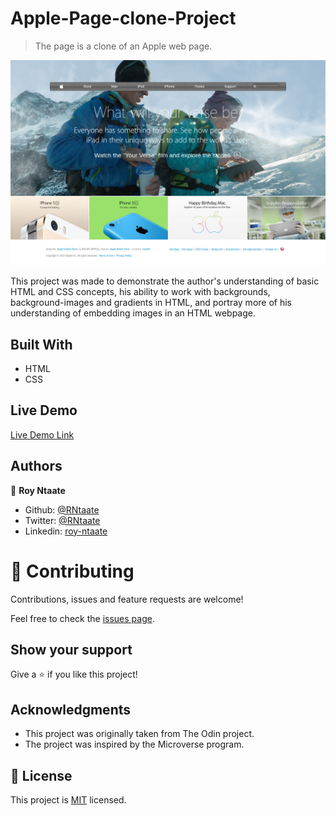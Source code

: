 # Apple-Page-clone-Project

> The page is a clone of an Apple web page.

![screenshot](./images/screenshot.jpg)

This project was made to demonstrate the author's understanding of basic HTML and CSS concepts, his ability to work with backgrounds, background-images and gradients in HTML, and portray more of his understanding of embedding images in an HTML webpage.

## Built With
- HTML
- CSS

## Live Demo

[Live Demo Link](https://rawcdn.githack.com/RNtaate/roy-apple-page-project/a9efc12cfbb87b3c7ac9b39be3693978bdd77bb0/index.html)

## Authors

👤 **Roy Ntaate**

- Github: [@RNtaate](https://github.com/RNtaate)
- Twitter: [@RNtaate](https://twitter.com/RNtaate)
- Linkedin: [roy-ntaate](https://linkedin.com/in/roy-ntaate)


# 🤝 Contributing

Contributions, issues and feature requests are welcome!

Feel free to check the [issues page](issues/).

## Show your support

Give a ⭐️ if you like this project!

## Acknowledgments

- This project was originally taken from The Odin project.
- The project was inspired by the Microverse program.

## 📝 License

This project is [MIT](lic.url) licensed.
